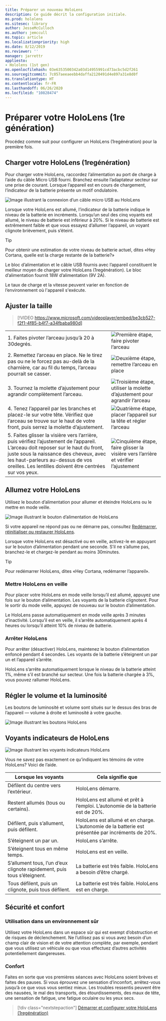 ```yaml
---
title: Préparer un nouveau HoloLens
description: Ce guide décrit la configuration initiale.
ms.prod: hololens
ms.sitesec: library
author: JesseMcCulloch
ms.author: jemccull
ms.topic: article
ms.localizationpriority: high
ms.date: 8/12/2019
ms.reviewer: ''
manager: jarrettr
appliesto:
- Hololens (1st gen)
ms.openlocfilehash: 03e6353500342a03d14955991cd73acbc5d2f261
ms.sourcegitcommit: 7c057aeeaeebb4daffa2120491d4e897a31e8d0f
ms.translationtype: HT
ms.contentlocale: fr-FR
ms.lasthandoff: 06/26/2020
ms.locfileid: "10828474"
---
```

# Préparer votre HoloLens (1re génération)

Procédez comme suit pour configurer un HoloLens (1regénération) pour la première fois.

## Charger votre HoloLens (1regénération)

Pour charger votre HoloLens, raccordez l’alimentation au port de charge à l’aide du câble Micro USB fourni. Branchez ensuite l’adaptateur secteur sur une prise de courant. Lorsque l’appareil est en cours de chargement, l’indicateur de la batterie présente un motif ondulatoire.

![Image illustrant la connexion d’un câble micro USB au HoloLens](./images/hololens-charging.png)

Lorsque votre HoloLens est allumé, l’indicateur de la batterie indique le niveau de la batterie en incréments. Lorsqu’un seul des cinq voyants est allumé, le niveau de batterie est inférieur à 20%. Si le niveau de batterie est extrêmement faible et que vous essayez d’allumer l’appareil, un voyant clignote brièvement, puis s’éteint.

> [!TIP]
> Pour obtenir une estimation de votre niveau de batterie actuel, dites «Hey Cortana, quelle est la charge restante de la batterie?»

Le bloc d’alimentation et le câble USB fournis avec l’appareil constituent le meilleur moyen de charger votre HoloLens (1regénération).  Le bloc d’alimentation fournit 18W d’alimentation (9V 2A).

Le taux de charge et la vitesse peuvent varier en fonction de l’environnement où l'appareil s'exécute.

## Ajuster la taille

> [!VIDEO https://www.microsoft.com/videoplayer/embed/be3cb527-f2f1-4f85-b4f7-a34fbaba980d]

|     |     |
|:--- |:--- |
|1. Faites pivoter l’arceau jusqu’à 20 à 30degrés.|![Première étape, faire pivoter l’arceau](./images/FitGuideStep1.png)|
|2. Remettez l’arceau en place. Ne le tirez pas ou ne le forcez pas au-delà de la charnière, car au fil du temps, l’arceau pourrait se casser.|![Deuxième étape, remettre l’arceau en place](./images/FitGuideStep2.png)|
|3. Tournez la molette d’ajustement pour agrandir complètement l’arceau. |![Troisième étape, utiliser la molette d’ajustement pour agrandir l’arceau](./images/FitGuideStep3.png)|
|4. Tenez l’appareil par les branches et placez-le sur votre tête. Vérifiez que l’arceau se trouve sur le haut de votre front, puis serrez la molette d’ajustement.|![Quatrième étape, placer l’appareil sur la tête et régler l’arceau](./images/FitGuideStep4.png)|
|5. Faites glisser la visière vers l’arrière, puis vérifiez l’ajustement de l’appareil. L’arceau doit reposer sur le haut du front, juste sous la naissance des cheveux, avec les haut-parleurs au-dessus de vos oreilles. Les lentilles doivent être centrées sur vos yeux.|![Cinquième étape, faire glisser la visière vers l’arrière et vérifier l’ajustement](./images/FitGuideSetep5.png)|

## Allumez votre HoloLens

Utilisez le bouton d’alimentation pour allumer et éteindre HoloLens ou le mettre en mode veille.

![Image illustrant le bouton d’alimentation de HoloLens](./images/hololens-power.png)

Si votre appareil ne répond pas ou ne démarre pas, consultez [Redémarrer, réinitialiser ou restaurer HoloLens](hololens-restart-recover.md).

Lorsque votre HoloLens est désactivé ou en veille, activez-le en appuyant sur le bouton d’alimentation pendant une seconde. S’il ne s’allume pas, branchez-le et chargez-le pendant au moins 30minutes.

> [!TIP]
> Pour redémarrer HoloLens, dites «Hey Cortana, redémarrer l’appareil».

### Mettre HoloLens en veille

Pour placer votre HoloLens en mode veille lorsqu’il est allumé, appuyez une fois sur le bouton d’alimentation. Les voyants de la batterie clignotent. Pour le sortir du mode veille, appuyez de nouveau sur le bouton d’alimentation.

Le HoloLens passe automatiquement en mode veille après 3 minutes d’inactivité. Lorsqu’il est en veille, il s’arrête automatiquement après 4 heures ou lorsqu’il atteint 10% de niveau de batterie.

### Arrêter HoloLens

Pour arrêter (désactiver) HoloLens, maintenez le bouton d’alimentation enfoncé pendant 4 secondes. Les voyants de la batterie s’éteignent un par un et l’appareil s’arrête.

HoloLens s’arrête automatiquement lorsque le niveau de la batterie atteint 1%, même s’il est branché sur secteur. Une fois la batterie chargée à 3%, vous pouvez rallumer HoloLens.

## Régler le volume et la luminosité

Les boutons de luminosité et volume sont situés sur le dessus des bras de l’appareil &mdash; volume à droite et luminosité à votre gauche.

![Image illustrant les boutons HoloLens](./images/hololens-buttons.jpg)

## Voyants indicateurs de HoloLens

![Image illustrant les voyants indicateurs HoloLens](./images/hololens-lights.png)

Vous ne savez pas exactement ce qu’indiquent les témoins de votre HoloLens? Voici de l’aide.

|Lorsque les voyants |Cela signifie que |
| - | - |
|Défilent du centre vers l’extérieur. |HoloLens démarre. |
|Restent allumés (tous ou certains). |HoloLens est allumé et prêt à l’emploi. L’autonomie de la batterie est de 20%. |
|Défilent, puis s’allument, puis défilent. |HoloLens est allumé et en charge. L’autonomie de la batterie est présentée par incréments de 20%. |
|S’éteignent un par un. |HoloLens s’arrête. |
|S’éteignent tous en même temps. |HoloLens est en veille. |
|S’allument tous, l’un d’eux clignote rapidement, puis tous s’éteignent. |La batterie est très faible. HoloLens a besoin d’être chargé. |
|Tous défilent, puis un clignote, puis tous défilent. |La batterie est très faible. HoloLens est en charge. |

## Sécurité et confort

### Utilisation dans un environnement sûr

Utilisez votre HoloLens dans un espace sûr qui est exempt d’obstruction et de risques de déclenchement. Ne l’utilisez pas si vous avez besoin d’un champ clair de vision et de votre attention complète, par exemple, pendant que vous utilisez un véhicule ou que vous effectuez d’autres activités potentiellement dangereuses.

### Confort

Faites en sorte que vos premières séances avec HoloLens soient brèves et faites des pauses. Si vous éprouvez une sensation d’inconfort, arrêtez-vous jusqu’à ce que vous vous sentiez mieux. Les troubles ressentis peuvent être des nausées, le mal des transports, des étourdissements, des maux de tête, une sensation de fatigue, une fatigue oculaire ou les yeux secs.

> [!div class="nextstepaction"]
> [Démarrer et configurer votre HoloLens (1regénération)](hololens1-start.md)
